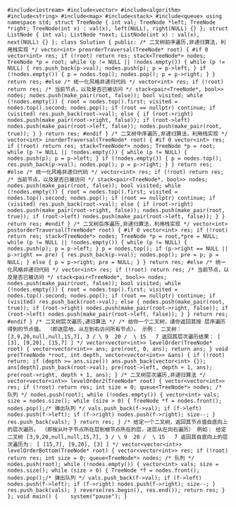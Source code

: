 `#include<iostream>
#include<vector>
#include<algorithm>
#include<string>
#include<map>
#include<stack>
#include<queue>
using namespace std;
struct TreeNode {
	int val;
	TreeNode *left;
	TreeNode *right;
	TreeNode(int x) : val(x), left(NULL), right(NULL) {}
};
struct ListNode {
	int val;
	ListNode *next;
	ListNode(int x) : val(x), next(NULL) {}
};
class Solution {
public:
	/* 二叉树前序遍历,非递归算法，利用栈实现 */
	vector<int> preorderTraversal(TreeNode* root) {
#if 0
		vector<int> res;
		if (!root) return res;
		stack<TreeNode*> nodes;
		TreeNode *p = root;
		while (p != NULL || !nodes.empty())
		{
			while (p != NULL)
			{
				res.push_back(p->val);
				nodes.push(p);
				p = p->left;
			}
			if (!nodes.empty()) {
				p = nodes.top();
				nodes.pop();
				p = p->right;
			}
		}
		return res;
#else
		/* 统一化风格非递归代码 */
		vector<int> res;
		if (!root) return res;
		/* 当前节点，以及是否已被访问 */
		stack<pair<TreeNode*, bool>> nodes;
		nodes.push(make_pair(root, false));
		bool visited;
		while (!nodes.empty())
		{
			root = nodes.top().first;
			visited = nodes.top().second;
			nodes.pop();
			if (root == nullptr)
				continue;
			if (visited)
				res.push_back(root->val);
			else {
				if (root->right)
					nodes.push(make_pair(root->right, false));
				if (root->left)
					nodes.push(make_pair(root->left, false));
				nodes.push(make_pair(root, true));
			}
		}
		return res;
#endif
	}
	/* 二叉树中序遍历,非递归算法，利用栈实现 */
	vector<int> inorderTraversal(TreeNode* root) {
#if 0
		vector<int> res;
		if (!root) return res;
		stack<TreeNode*> nodes;
		TreeNode *p = root;
		while (p != NULL || !nodes.empty())
		{
			while (p != NULL)
			{
				nodes.push(p);
				p = p->left;
			}
			if (!nodes.empty()) {
				p = nodes.top();
				res.push_back(p->val);
				nodes.pop();
				p = p->right;
			}
		}
		return res;
#else
		/* 统一化风格非递归代码 */
		vector<int> res;
		if (!root) return res;
		/* 当前节点，以及是否已被访问 */
		stack<pair<TreeNode*, bool>> nodes;
		nodes.push(make_pair(root, false));
		bool visited;
		while (!nodes.empty())
		{
			root = nodes.top().first;
			visited = nodes.top().second;
			nodes.pop();
			if (root == nullptr)
				continue;
			if (visited)
				res.push_back(root->val);
			else {
				if (root->right)
					nodes.push(make_pair(root->right, false));
				nodes.push(make_pair(root, true));
				if (root->left)
					nodes.push(make_pair(root->left, false));
			}
		}
		return res;
#endif
	}
	/* 二叉树后序遍历,非递归算法，利用栈实现 */
	vector<int> postorderTraversal(TreeNode* root) {
#if 0
		vector<int> res;
		if (!root) return res;
		stack<TreeNode*> nodes;
		TreeNode *p = root,*pre = NULL;
		while (p != NULL || !nodes.empty())
		{
			while (p != NULL)
			{
				nodes.push(p);
				p = p->left;
			}
			p = nodes.top();
			if (p->right == NULL || p->right == pre)
			{
				res.push_back(p->val);
				nodes.pop();
				pre = p;
				p = NULL;
			}
			else {
				p = p->right;
				pre = NULL;
			}
		}
		return res;
#else
		/* 统一化风格非递归代码 */
		vector<int> res;
		if (!root) return res;
		/* 当前节点，以及是否已被访问 */
		stack<pair<TreeNode*, bool>> nodes;
		nodes.push(make_pair(root, false));
		bool visited;
		while (!nodes.empty())
		{
			root = nodes.top().first;
			visited = nodes.top().second;
			nodes.pop();
			if (root == nullptr)
				continue;
			if (visited)
				res.push_back(root->val);
			else {
				nodes.push(make_pair(root, true));
				if (root->right)
					nodes.push(make_pair(root->right, false));
				if (root->left)
					nodes.push(make_pair(root->left, false));
			}
		}
		return res;
#endif
	}
	/* 二叉树层次遍历,递归算法 */
	/*
	给你一个二叉树，请你返回其按 层序遍历 得到的节点值。 （即逐层地，从左到右访问所有节点）。
	示例：
	二叉树：[3,9,20,null,null,15,7],
    3
   / \
  9  20
    /  \
	15   7
	返回其层次遍历结果：
	[
		[3],
		[9,20],
		[15,7]
	]
	*/
	vector<vector<int>> levelOrder(TreeNode* root) {
		vector<vector<int>> ans;
		pre(root, 0, ans);
		return ans;
	}
	void pre(TreeNode *root, int depth, vector<vector<int>> &ans) {
		if (!root) return;
		if (depth >= ans.size())
			ans.push_back(vector<int> {});
		ans[depth].push_back(root->val);
		pre(root->left, depth + 1, ans);
		pre(root->right, depth + 1, ans);
	}
	/* 二叉树层次遍历,非递归算法 */
	vector<vector<int>> levelOrder2(TreeNode* root) {
		vector<vector<int>> res;
		if (!root) return res;
		int size = 0;
		queue<TreeNode*> nodes; /* 队列 */
		nodes.push(root);
		while (!nodes.empty())
		{
			vector<int> vals;
			size = nodes.size();
			while (size > 0)
			{
				TreeNode *f = nodes.front();
				nodes.pop();/* 弹出队列 */
				vals.push_back(f->val);
				if (f->left) nodes.push(f->left);
				if (f->right) nodes.push(f->right);
				size--;
			}
			res.push_back(vals);
		}
		return res;
	}
	/*
	给定一个二叉树，返回其节点值自底向上的层次遍历。 （即按从叶子节点所在层到根节点所在的层，逐层从左向右遍历）
	例如：
	给定二叉树 [3,9,20,null,null,15,7],
    3
   / \
  9  20
    /  \
   15   7
	返回其自底向上的层次遍历为：
	[
		[15,7],
		[9,20],
		[3]
	]
	*/
	vector<vector<int>> levelOrderBottom(TreeNode* root) {
		vector<vector<int>> res;
		if (!root) return res;
		int size = 0;
		queue<TreeNode*> nodes; /* 队列 */
		nodes.push(root);
		while (!nodes.empty())
		{
			vector<int> vals;
			size = nodes.size();
			while (size > 0)
			{
				TreeNode *f = nodes.front();
				nodes.pop();/* 弹出队列 */
				vals.push_back(f->val);
				if (f->left) nodes.push(f->left);
				if (f->right) nodes.push(f->right);
				size--;
			}
			res.push_back(vals);
		}
		reverse(res.begin(), res.end());
		return res;
	}
};
void main()
{	
	system("pause");
}`

